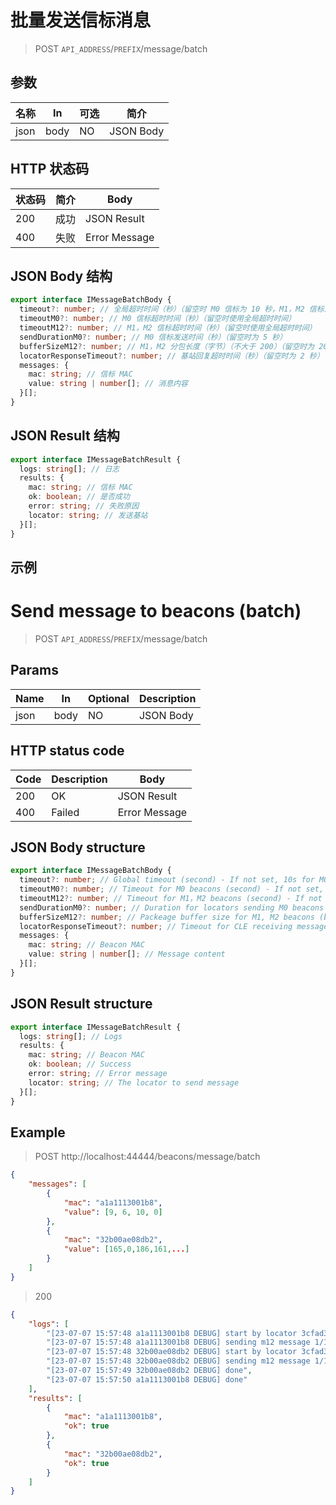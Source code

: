 <!-- lang zh-CN begin -->
# 批量发送信标消息

> POST `API_ADDRESS`/`PREFIX`/message/batch

## 参数

| 名称 | In | 可选 | 简介 |
|---|---|---|---|
| json | body | NO | JSON Body |

## HTTP 状态码

| 状态码 | 简介 | Body |
|---|---|---|
| 200 | 成功 | JSON Result |
| 400 | 失败 | Error Message |

## JSON Body 结构
```ts
export interface IMessageBatchBody {
  timeout?: number; // 全局超时时间（秒）（留空时 M0 信标为 10 秒，M1，M2 信标为 3 秒）
  timeoutM0?: number; // M0 信标超时时间（秒）（留空时使用全局超时时间）
  timeoutM12?: number; // M1，M2 信标超时时间（秒）（留空时使用全局超时时间）
  sendDurationM0?: number; // M0 信标发送时间（秒）（留空时为 5 秒）
  bufferSizeM12?: number; // M1，M2 分包长度（字节）（不大于 200）（留空时为 200）
  locatorResponseTimeout?: number; // 基站回复超时时间（秒）（留空时为 2 秒）
  messages: {
    mac: string; // 信标 MAC
    value: string | number[]; // 消息内容
  }[];
}
```

## JSON Result 结构
```ts
export interface IMessageBatchResult {
  logs: string[]; // 日志
  results: {
    mac: string; // 信标 MAC
    ok: boolean; // 是否成功
    error: string; // 失败原因
    locator: string; // 发送基站
  }[];
}
```

## 示例
<!-- lang zh-CN end -->

<!-- lang en-US begin -->
# Send message to beacons (batch)

> POST `API_ADDRESS`/`PREFIX`/message/batch

## Params

| Name | In | Optional | Description |
|---|---|---|---|
| json | body | NO | JSON Body |

## HTTP status code

| Code | Description | Body |
|---|---|---|
| 200 | OK | JSON Result |
| 400 | Failed | Error Message |

## JSON Body structure
```ts
export interface IMessageBatchBody {
  timeout?: number; // Global timeout (second) - If not set, 10s for M0 beacons, and 3s for M1.
  timeoutM0?: number; // Timeout for M0 beacons (second) - If not set, it uses the global timeout.
  timeoutM12?: number; // Timeout for M1，M2 beacons (second) - If not set, it uses the global timeout.
  sendDurationM0?: number; // Duration for locators sending M0 beacons (second) - 5s if not set
  bufferSizeM12?: number; // Packeage buffer size for M1, M2 beacons (bytes) - It must not be greater than 200. If not set, it uses 200.
  locatorResponseTimeout?: number; // Timeout for CLE receiving message from locators (second) - 2s if not set
  messages: {
    mac: string; // Beacon MAC
    value: string | number[]; // Message content
  }[];
}
```

## JSON Result structure
```ts
export interface IMessageBatchResult {
  logs: string[]; // Logs
  results: {
    mac: string; // Beacon MAC
    ok: boolean; // Success
    error: string; // Error message
    locator: string; // The locator to send message
  }[];
}
```

## Example
<!-- lang en-US end -->

> POST http://localhost:44444/beacons/message/batch
```json
{
	"messages": [
		{
			"mac": "a1a1113001b8",
			"value": [9, 6, 10, 0]
		},
		{
			"mac": "32b00ae08db2",
			"value": [165,0,186,161,...]
		}
	]
}
```

> 200
```json
{
	"logs": [
		"[23-07-07 15:57:48 a1a1113001b8 DEBUG] start by locator 3cfad3b03333",
		"[23-07-07 15:57:48 a1a1113001b8 DEBUG] sending m12 message 1/1",
		"[23-07-07 15:57:48 32b00ae08db2 DEBUG] start by locator 3cfad3b09fee",
		"[23-07-07 15:57:48 32b00ae08db2 DEBUG] sending m12 message 1/1",
		"[23-07-07 15:57:49 32b00ae08db2 DEBUG] done",
		"[23-07-07 15:57:50 a1a1113001b8 DEBUG] done"
	],
	"results": [
		{
			"mac": "a1a1113001b8",
			"ok": true
		},
		{
			"mac": "32b00ae08db2",
			"ok": true
		}
	]
}
```
